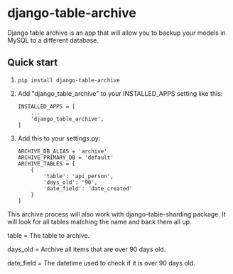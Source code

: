 # django-table-archive

Django table archive is an app that will allow you to backup your models in MySQL to a different database.

Quick start
-----------

1. ```pip install django-table-archive```


2. Add "django_table_archive" to your INSTALLED_APPS setting like this:

    ```
    INSTALLED_APPS = [
        ...
        'django_table_archive',
    ]
    ```

3. Add this to your settings.py:

	```
    ARCHIVE_DB_ALIAS = 'archive'
    ARCHIVE_PRIMARY_DB = 'default'
	ARCHIVE_TABLES = [
	    {
	        'table': 'api_person',
	        'days_old': '90',
	        'date_field': 'date_created'
	    }
	]
	```
This archive process will also work with django-table-sharding package. It will look for all tables matching the name 
and back them all up.

table = The table to archive.

days_old = Archive all items that are over 90 days old.

date_field = The datetime used to check if it is over 90 days old.
